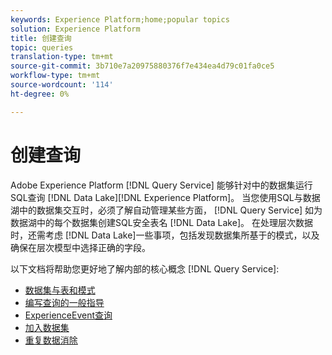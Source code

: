 ```yaml
---
keywords: Experience Platform;home;popular topics
solution: Experience Platform
title: 创建查询
topic: queries
translation-type: tm+mt
source-git-commit: 3b710e7a20975880376f7e434ea4d79c01fa0ce5
workflow-type: tm+mt
source-wordcount: '114'
ht-degree: 0%

---
```



# 创建查询

Adobe Experience Platform [!DNL Query Service] 能够针对中的数据集运行SQL查询 [!DNL Data Lake][!DNL Experience Platform]。 当您使用SQL与数据湖中的数据集交互时，必须了解自动管理某些方面， [!DNL Query Service] 如为数据湖中的每个数据集创建SQL安全表名 [!DNL Data Lake]。 在处理层次数据时，还需考虑 [!DNL Data Lake]一些事项，包括发现数据集所基于的模式，以及确保在层次模型中选择正确的字段。

以下文档将帮助您更好地了解内部的核心概念 [!DNL Query Service]:

- [数据集与表和模式](./datasets-and-tables.md)
- [编写查询的一般指导](./writing-queries.md)
- [ExperienceEvent查询](./experience-event-queries.md)
- [加入数据集](./joining-datasets.md)
- [重复数据消除](./deduplication.md)
